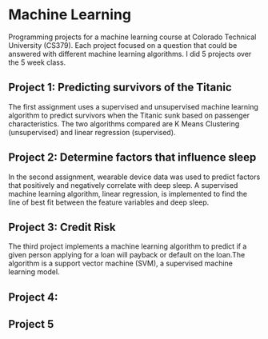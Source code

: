 # Machine Learning
Programming projects for a machine learning course at Colorado Technical University (CS379). Each project focused on a question that could be answered with different machine learning algorithms. I did 5 projects over the 5 week class. 
## Project 1: Predicting survivors of the Titanic
The first assignment uses a supervised and unsupervised machine learning algorithm to predict survivors when the Titanic sunk based on passenger characteristics. The two algorithms compared are K Means Clustering (unsupervised) and linear regression (supervised). 
## Project 2: Determine factors that influence sleep
In the second assignment, wearable device data was used to predict factors that positively and negatively correlate with deep sleep. A supervised machine learning algorithm, linear regression, is implemented to find the line of best fit between the feature variables and deep sleep.
## Project 3: Credit Risk
The third project implements a machine learning algorithm to predict if a given person applying for a loan will payback or default on the loan.The algorithm is a support vector machine (SVM), a supervised machine learning model. 
## Project 4: 
## Project 5

